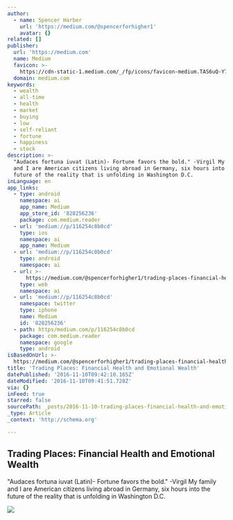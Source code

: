 ```yaml
---
author:
  - name: Spencer Harber
    url: 'https://medium.com/@spencerforhigher1'
    avatar: {}
related: []
publisher:
  url: 'https://medium.com'
  name: Medium
  favicon: >-
    https://cdn-static-1.medium.com/_/fp/icons/favicon-medium.TAS6uQ-Y7kcKgi0xjcYHXw.ico
  domain: medium.com
keywords:
  - wealth
  - all-time
  - health
  - market
  - buying
  - low
  - self-reliant
  - fortune
  - happiness
  - stock
description: >-
  "Audaces fortuna iuvat (Latin)- Fortune favors the bold." -Virgil My family
  and I are American citizens living abroad in Germany, six hours into the
  future of the reality that is unfolding in Washington D.C.
inLanguage: en
app_links:
  - type: android
    namespace: ai
    app_name: Medium
    app_store_id: '828256236'
    package: com.medium.reader
  - url: 'medium://p/116254c8b0cd'
    type: ios
    namespace: ai
    app_name: Medium
  - url: 'medium://p/116254c8b0cd'
    type: android
    namespace: ai
  - url: >-
      https://medium.com/@spencerforhigher1/trading-places-financial-health-and-emotional-wealth-116254c8b0cd
    type: web
    namespace: ai
  - url: 'medium://p/116254c8b0cd'
    namespace: twitter
    type: iphone
    name: Medium
    id: '828256236'
  - path: https/medium.com/p/116254c8b0cd
    package: com.medium.reader
    namespace: google
    type: android
isBasedOnUrl: >-
  https://medium.com/@spencerforhigher1/trading-places-financial-health-and-emotional-wealth-116254c8b0cd#.mww0mfwku
title: 'Trading Places: Financial Health and Emotional Wealth'
datePublished: '2016-11-10T09:42:10.165Z'
dateModified: '2016-11-10T09:41:51.728Z'
via: {}
inFeed: true
starred: false
sourcePath: _posts/2016-11-10-trading-places-financial-health-and-emotional-wealth.md
_type: Article
_context: 'http://schema.org'

---
```

<article style=""><h1>Trading Places: Financial Health and Emotional Wealth</h1><p>"Audaces fortuna iuvat (Latin)- Fortune favors the bold." -Virgil My family and I are American citizens living abroad in Germany, six hours into the future of the reality that is unfolding in Washington D.C.</p><img src="https://cdn-images-2.medium.com/max/1200/1*C6-WnJzXGr-M7DYrhFD83w.jpeg" /></article>